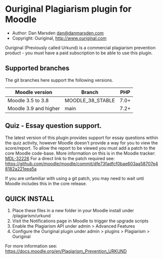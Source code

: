 # Ouriginal Plagiarism plugin for Moodle

* Author: Dan Marsden <dan@danmarsden.com>
* Copyright: Ouriginal, http://www.ouriginal.com

Ouriginal (Previously called Urkund) is a commercial plagiarism prevention product - you must have a paid subscription to be able to use this plugin.

Supported branches
--------
The git branches here support the following versions.

| Moodle version     | Branch      | PHP  |
| ----------------- | ----------- | ---- |
| Moodle 3.5 to 3.8 | MOODLE_38_STABLE | 7.0+ |
| Moodle 3.9 and higher | main | 7.2+ |

## Quiz - Essay question support.
The latest version of this plugin provides support for essay questions within the quiz activity, however Moodle doesn't
provide a way for you to view the score/report. To allow the report to be viewed you must add a patch to the core Moodle code-base.
More information on this is in the Moodle tracker: [MDL-32226](https://tracker.moodle.org/browse/MDL-32226)
For a direct link to the patch required see: https://github.com/moodle/moodle/commit/dfe73fadfcf0bae603aa58707e48182a221eea5a

If you are unfamiliar with using a git patch, you may need to wait unti Moodle includes this in the core release.
## QUICK INSTALL
1. Place these files in a new folder in your Moodle install under /plagiarism/urkund
2. Visit the Notifications page in Moodle to trigger the upgrade scripts
3. Enable the Plagiarism API under admin > Advanced Features
4. Configure the Ouriginal plugin under admin > plugins > Plagiarism > Ouriginal

For more information see: https://docs.moodle.org/en/Plagiarism_Prevention_URKUND


